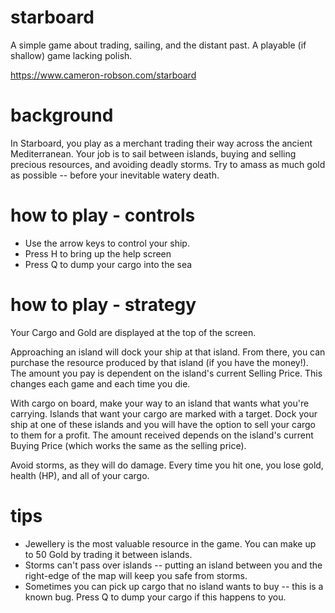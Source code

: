 # starboard
A simple game about trading, sailing, and the distant past. A playable (if shallow) game lacking polish. 

https://www.cameron-robson.com/starboard

# background
In Starboard, you play as a merchant trading their way across the ancient Mediterranean. Your job is to sail between islands, buying and selling precious resources, and avoiding deadly storms. Try to amass as much gold as possible -- before your inevitable watery death. 

# how to play - controls
* Use the arrow keys to control your ship. 
* Press H to bring up the help screen
* Press Q to dump your cargo into the sea

# how to play - strategy
Your Cargo and Gold are displayed at the top of the screen. 

Approaching an island will dock your ship at that island. From there, you can purchase the resource produced by that island (if you have the money!). The amount you pay is dependent on the island's current Selling Price. This changes each game and each time you die.

With cargo on board, make your way to an island that wants what you're carrying. Islands that want your cargo are marked with a target. Dock your ship at one of these islands and you will have the option to sell your cargo to them for a profit. The amount received depends on the island's current Buying Price (which works the same as the selling price). 

Avoid storms, as they will do damage. Every time you hit one, you lose gold, health (HP), and all of your cargo.



# tips
* Jewellery is the most valuable resource in the game. You can make up to 50 Gold by trading it between islands.
* Storms can't pass over islands -- putting an island between you and the right-edge of the map will keep you safe from storms. 
* Sometimes you can pick up cargo that no island wants to buy -- this is a known bug. Press Q to dump your cargo if this happens to you. 

